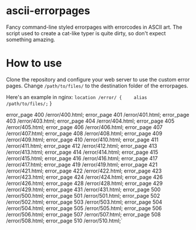 # ascii-errorpages
Fancy command-line styled errorpages with errorcodes in ASCII art. The script used to create a cat-like typer is quite dirty, so don't expect something amazing.

# How to use
Clone the repository and configure your web server to use the custom error pages. Change `/path/to/files/` to the destination folder of the errorpages.

Here's an example in nginx:
`location /error/ {`
`    alias /path/to/files/;`
}

error_page 400 /error/400.html;
error_page 401 /error/401.html;
error_page 403 /error/403.html;
error_page 404 /error/404.html;
error_page 405 /error/405.html;
error_page 406 /error/406.html;
error_page 407 /error/407.html;
error_page 408 /error/408.html;
error_page 409 /error/409.html;
error_page 410 /error/410.html;
error_page 411 /error/411.html;
error_page 412 /error/412.html;
error_page 413 /error/413.html;
error_page 414 /error/414.html;
error_page 415 /error/415.html;
error_page 416 /error/416.html;
error_page 417 /error/417.html;
error_page 419 /error/419.html;
error_page 421 /error/421.html;
error_page 422 /error/422.html;
error_page 423 /error/423.html;
error_page 424 /error/424.html;
error_page 426 /error/426.html;
error_page 428 /error/428.html;
error_page 429 /error/429.html;
error_page 431 /error/431.html;
error_page 500 /error/500.html;
error_page 501 /error/501.html;
error_page 502 /error/502.html;
error_page 503 /error/503.html;
error_page 504 /error/504.html;
error_page 505 /error/505.html;
error_page 506 /error/506.html;
error_page 507 /error/507.html;
error_page 508 /error/508.html;
error_page 510 /error/510.html;`
